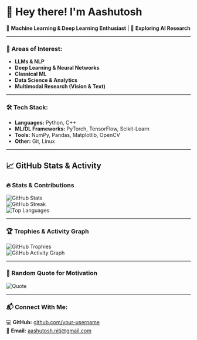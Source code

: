 # 👋 Hey there! I'm Aashutosh  

🚀 **Machine Learning & Deep Learning Enthusiast** | 🔬 **Exploring AI Research**

---

### **🔬 Areas of Interest:**  
- **LLMs & NLP**  
- **Deep Learning & Neural Networks**  
- **Classical ML**  
- **Data Science & Analytics**
- **Multimodal Research (Vision & Text)** 

---

### **🛠️ Tech Stack:**  
- **Languages:** Python, C++  
- **ML/DL Frameworks:** PyTorch, TensorFlow, Scikit-Learn  
- **Tools:** NumPy, Pandas, Matplotlib, OpenCV  
- **Other:** Git, Linux  
 

---

## **📈 GitHub Stats & Activity**  

### **🔥 Stats & Contributions**  
![GitHub Stats](https://github-readme-stats.vercel.app/api?username=aashu-0&show_icons=true&theme=radical)  
![GitHub Streak](https://github-readme-streak-stats.herokuapp.com/?user=aashu-0&theme=radical)  
![Top Languages](https://github-readme-stats.vercel.app/api/top-langs/?username=aashu-0&layout=compact&theme=radical)  

---

### **🏆 Trophies & Activity Graph**  
![GitHub Trophies](https://github-profile-trophy.vercel.app/?username=aashu-0&theme=radical)  
![GitHub Activity Graph](https://github-readme-activity-graph.vercel.app/graph?username=aashu-0&theme=radical)  

---

### **📜 Random Quote for Motivation**  
![Quote](https://quotes-github-readme.vercel.app/api?type=horizontal&theme=radical)  

---

### **📬 Connect With Me:**  
💻 **GitHub:** [github.com/your-username](https://github.com/aashu-0)  
📨 **Email:** aashutosh.nitj@gmail.com
